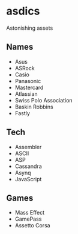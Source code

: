 # asdics
Astonishing assets 


## Names

* Asus 
* ASRock
* Casio
* Panasonic
* Mastercard
* Atlassian
* Swiss Polo Association 
* Baskin Robbins
* Fastly


## Tech

* Assembler
* ASCII
* ASP
* Cassandra
* Asynq
* JavaScript


## Games

* Mass Effect
* GamePass
* Assetto Corsa

